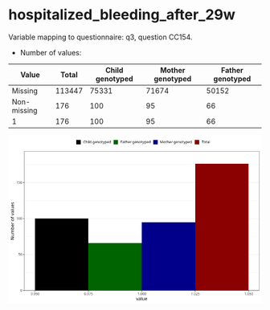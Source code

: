 # hospitalized_bleeding_after_29w
Variable mapping to questionnaire: q3, question CC154.
- Number of values:

| Value | Total | Child genotyped | Mother genotyped | Father genotyped |
| ----- | ----- | --------------- | ---------------- | ---------------- |
| Missing | 113447 | 75331 | 71674 | 50152 |
| Non-missing | 176 | 100 | 95 | 66 |
| 1 | 176 | 100 | 95 | 66 |



![](hospitalized_bleeding_after_29w_n.png)



